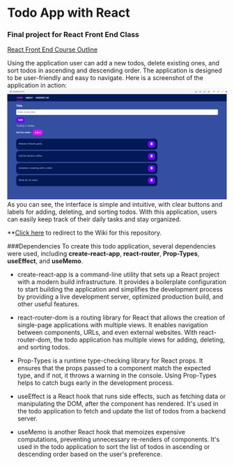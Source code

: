 # Todo App with React
### Final project for React Front End Class 

[React Front End Course Outline](https://learn.codethedream.org/cockatoo-react/)

Using the application user can add a new todos, delete existing ones, and sort todos in ascending and descending order. The application is designed to be user-friendly and easy to navigate.
Here is  a screenshot of the application in action:
![screenshot](./public/screenshot.png)
As you can see, the interface is simple and intuitive, with clear buttons and labels for adding, deleting, and sorting todos. With this application, users can easily keep track of their daily tasks and stay organized.

**[Click here](https://github.com/Code-the-Dream-School/react/wiki) to redirect to the Wiki for this repository.

###Dependencies
To create this todo application, several dependencies were used, including **create-react-app**, **react-router**, **Prop-Types**, **useEffect**, and **useMemo**.

- create-react-app is a command-line utility that sets up a React project with a modern build infrastructure. It provides a boilerplate configuration to start building the application and simplifies the development process by providing a live development server, optimized production build, and other useful features.

- react-router-dom is a routing library for React that allows the creation of single-page applications with multiple views. It enables navigation between components, URLs, and even external websites. With react-router-dom, the todo application has multiple views for adding, deleting, and sorting todos.

- Prop-Types is a runtime type-checking library for React props. It ensures that the props passed to a component match the expected type, and if not, it throws a warning in the console. Using Prop-Types helps to catch bugs early in the development process.

- useEffect is a React hook that runs side effects, such as fetching data or manipulating the DOM, after the component has rendered. It's used in the todo application to fetch and update the list of todos from a backend server.

- useMemo is another React hook that memoizes expensive computations, preventing unnecessary re-renders of components. It's used in the todo application to sort the list of todos in ascending or descending order based on the user's preference.

